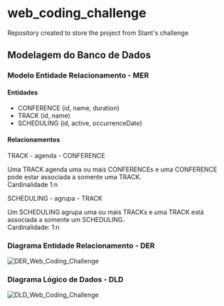 # web_coding_challenge
Repository created to store the project from Stant's challenge

## Modelagem do Banco de Dados
### Modelo Entidade Relacionamento - MER

#### Entidades

- CONFERENCE (id, name, duration)
- TRACK (id, name)
- SCHEDULING (id, active, occurrenceDate)

#### Relacionamentos

TRACK - agenda - CONFERENCE
<p>Uma TRACK agenda uma ou mais CONFERENCEs e uma CONFERENCE pode estar associada a somente uma TRACK.</br>
Cardinalidade 1:n</p>

SCHEDULING - agrupa - TRACK
<p>Um SCHEDULING agrupa uma ou mais TRACKs e uma TRACK está associada a somente um SCHEDULING.
</br>
Cardinalidade: 1:n</p>


### Diagrama Entidade Relacionamento - DER
![DER_Web_Coding_Challenge](https://github.com/MaiconMares/web_coding_challenge/assets/47460478/dd9f65d9-35cb-4ee2-9867-f964cacbe1f1)

### Diagrama Lógico de Dados - DLD
![DLD_Web_Coding_Challenge](https://github.com/MaiconMares/web_coding_challenge/assets/47460478/56462bff-e970-4dbf-9ed6-655f208a9457)